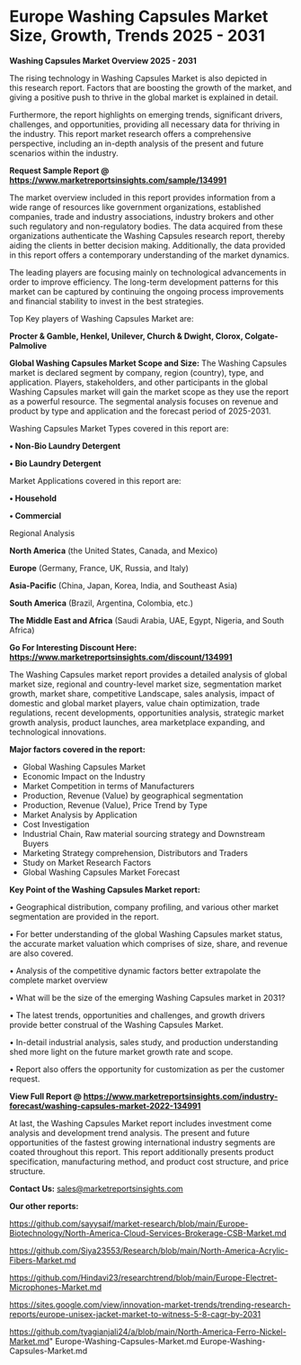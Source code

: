  # Europe Washing Capsules Market Size, Growth, Trends 2025 - 2031

<Strong> Washing Capsules Market Overview 2025 - 2031</strong>

The rising technology in Washing Capsules Market is also depicted in this research report. Factors that are boosting the growth of the market, and giving a positive push to thrive in the global market is explained in detail.

Furthermore, the report highlights on emerging trends, significant drivers, challenges, and opportunities, providing all necessary data for thriving in the industry. This report market research offers a comprehensive perspective, including an in-depth analysis of the present and future scenarios within the industry.

<strong>Request Sample Report @ <a href=https://www.marketreportsinsights.com/sample/134991>https://www.marketreportsinsights.com/sample/134991</a></strong>

The market overview included in this report provides information from a wide range of resources like government organizations, established companies, trade and industry associations, industry brokers and other such regulatory and non-regulatory bodies. The data acquired from these organizations authenticate the Washing Capsules research report, thereby aiding the clients in better decision making. Additionally, the data provided in this report offers a contemporary understanding of the market dynamics.

The leading players are focusing mainly on technological advancements in order to improve efficiency. The long-term development patterns for this market can be captured by continuing the ongoing process improvements and financial stability to invest in the best strategies.

Top Key players of Washing Capsules Market are:

<strong>Procter & Gamble, Henkel, Unilever, Church & Dwight, Clorox, Colgate-Palmolive</strong>

<strong><b>Global Washing Capsules Market Scope and Size:</b></strong>
The Washing Capsules market is declared segment by company, region (country), type, and application. Players, stakeholders, and other participants in the global Washing Capsules market will gain the market scope as they use the report as a powerful resource. The segmental analysis focuses on revenue and product by type and application and the forecast period of 2025-2031.

Washing Capsules Market Types covered in this report are:

<strong>• Non-Bio Laundry Detergent

• Bio Laundry Detergent</strong>

Market Applications covered in this report are:

<strong>• Household

• Commercial</strong> 

Regional Analysis

<strong>North America</strong> (the United States, Canada, and Mexico)

<strong>Europe</strong> (Germany, France, UK, Russia, and Italy)

<strong>Asia-Pacific</strong> (China, Japan, Korea, India, and Southeast Asia)

<strong>South America</strong> (Brazil, Argentina, Colombia, etc.)

<strong>The Middle East and Africa</strong> (Saudi Arabia, UAE, Egypt, Nigeria, and South Africa)

<strong>Go For Interesting Discount Here: <a href=https://www.marketreportsinsights.com/discount/134991>https://www.marketreportsinsights.com/discount/134991</a></strong>

The Washing Capsules market report provides a detailed analysis of global market size, regional and country-level market size, segmentation market growth, market share, competitive Landscape, sales analysis, impact of domestic and global market players, value chain optimization, trade regulations, recent developments, opportunities analysis, strategic market growth analysis, product launches, area marketplace expanding, and technological innovations.

<strong><b>Major factors covered in the report:</b></strong>
<ul>
  <li>Global Washing Capsules Market </li>
  <li>Economic Impact on the Industry</li>
  <li>Market Competition in terms of Manufacturers</li>
  <li>Production, Revenue (Value) by geographical segmentation</li>
  <li>Production, Revenue (Value), Price Trend by Type</li>
  <li>Market Analysis by Application</li>
  <li>Cost Investigation</li>
  <li>Industrial Chain, Raw material sourcing strategy and Downstream Buyers</li>
  <li>Marketing Strategy comprehension, Distributors and Traders</li>
  <li>Study on Market Research Factors</li>
  <li>Global Washing Capsules Market Forecast</li>
</ul>

<strong><b>Key Point of the Washing Capsules Market report:</b></strong>

• Geographical distribution, company profiling, and various other market segmentation are provided in the report.

• For better understanding of the global Washing Capsules market status, the accurate market valuation which comprises of size, share, and revenue are also covered.

• Analysis of the competitive dynamic factors better extrapolate the complete market overview

• What will be the size of the emerging Washing Capsules market in 2031?

• The latest trends, opportunities and challenges, and growth drivers provide better construal of the Washing Capsules Market.

• In-detail industrial analysis, sales study, and production understanding shed more light on the future market growth rate and scope.

• Report also offers the opportunity for customization as per the customer request.

<strong><b>View Full Report @ <a href=https://www.marketreportsinsights.com/industry-forecast/washing-capsules-market-2022-134991>https://www.marketreportsinsights.com/industry-forecast/washing-capsules-market-2022-134991</a></b></strong>


At last, the Washing Capsules Market report includes investment come analysis and development trend analysis. The present and future opportunities of the fastest growing international industry segments are coated throughout this report. This report additionally presents product specification, manufacturing method, and product cost structure, and price structure.

<strong>Contact Us:</strong>
sales@marketreportsinsights.com

<strong>Our other reports:</strong>

<a href=https://github.com/sayysaif/market-research/blob/main/Europe-Biotechnology/North-America-Cloud-Services-Brokerage-CSB-Market.md>https://github.com/sayysaif/market-research/blob/main/Europe-Biotechnology/North-America-Cloud-Services-Brokerage-CSB-Market.md</a>

<a href=https://github.com/Siya23553/Research/blob/main/North-America-Acrylic-Fibers-Market.md>https://github.com/Siya23553/Research/blob/main/North-America-Acrylic-Fibers-Market.md</a>

<a href=https://github.com/Hindavi23/researchtrend/blob/main/Europe-Electret-Microphones-Market.md>https://github.com/Hindavi23/researchtrend/blob/main/Europe-Electret-Microphones-Market.md</a>

<a href=https://sites.google.com/view/innovation-market-trends/trending-research-reports/europe-unisex-jacket-market-to-witness-5-8-cagr-by-2031>https://sites.google.com/view/innovation-market-trends/trending-research-reports/europe-unisex-jacket-market-to-witness-5-8-cagr-by-2031</a>

<a href=https://github.com/tyagianjali24/a/blob/main/North-America-Ferro-Nickel-Market.md>https://github.com/tyagianjali24/a/blob/main/North-America-Ferro-Nickel-Market.md</a>"
Europe-Washing-Capsules-Market.md
Europe-Washing-Capsules-Market.md
